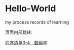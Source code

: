 # Hello-World

my process records of learning 



页面内部跳转:

<span  name="code3-4" style="display:none">程序清单3-4　数绵羊</span>

<a href="#code3-4">程序清单3-4　数绵羊</a>






